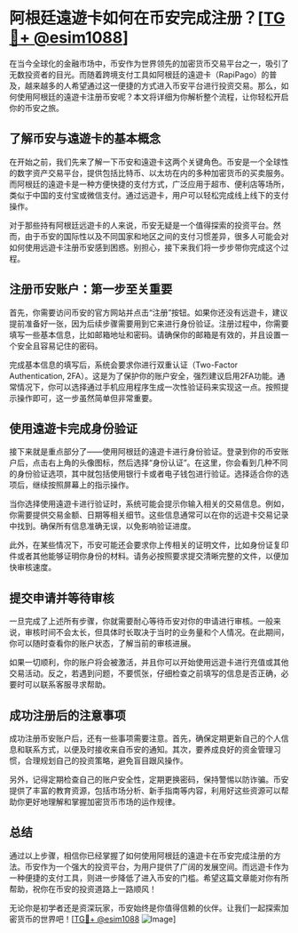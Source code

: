 # 阿根廷遠遊卡如何在币安完成注册？[[TG💪+ @esim1088](https://t.me/s/esim1088)]

在当今全球化的金融市场中，币安作为世界领先的加密货币交易平台之一，吸引了无数投资者的目光。而随着跨境支付工具如阿根廷的遠遊卡（RapiPago）的普及，越来越多的人希望通过这一便捷的方式进入币安平台进行投资交易。那么，如何使用阿根廷的遠遊卡注册币安呢？本文将详细为你解析整个流程，让你轻松开启你的币安之旅。

## 了解币安与遠遊卡的基本概念

在开始之前，我们先来了解一下币安和遠遊卡这两个关键角色。币安是一个全球性的数字资产交易平台，提供包括比特币、以太坊在内的多种加密货币的买卖服务。而阿根廷的遠遊卡是一种方便快捷的支付方式，广泛应用于超市、便利店等场所，类似于中国的支付宝或微信支付。通过远遊卡，用户可以轻松完成线上线下的支付操作。

对于那些持有阿根廷远遊卡的人来说，币安无疑是一个值得探索的投资平台。然而，由于币安的国际性以及不同国家和地区之间的支付习惯差异，很多人可能会对如何使用远遊卡注册币安感到困惑。别担心，接下来我们将一步步带你完成这个过程。

## 注册币安账户：第一步至关重要

首先，你需要访问币安的官方网站并点击“注册”按钮。如果你还没有远遊卡，建议提前准备好一张，因为后续步骤需要用到它来进行身份验证。注册过程中，你需要填写一些基本信息，比如邮箱地址和密码。请确保你的邮箱是有效的，并且设置一个安全且容易记住的密码。

完成基本信息的填写后，系统会要求你进行双重认证（Two-Factor Authentication, 2FA）。这是为了保护你的账户安全，强烈建议启用2FA功能。通常情况下，你可以选择通过手机应用程序生成一次性验证码来实现这一点。按照提示操作即可，这一步虽然简单但非常重要。

## 使用遠遊卡完成身份验证

接下来就是重点部分了——使用阿根廷的遠遊卡进行身份验证。登录到你的币安账户后，点击右上角的头像图标，然后选择“身份认证”。在这里，你会看到几种不同的身份验证选项，其中就包括使用银行卡或者电子钱包进行验证。选择适合你的选项后，继续按照屏幕上的指示操作。

当你选择使用遠遊卡进行验证时，系统可能会提示你输入相关的交易信息。例如，你需要提供交易金额、日期等相关细节。这些信息通常可以在你的远遊卡交易记录中找到。确保所有信息准确无误，以免影响验证进度。

此外，在某些情况下，币安可能还会要求你上传相关的证明文件，比如身份证复印件或者其他能够证明你身份的材料。请务必按照要求提交清晰完整的文件，以便加快审核速度。

## 提交申请并等待审核

一旦完成了上述所有步骤，你就需要耐心等待币安对你的申请进行审核。一般来说，审核时间不会太长，但具体时长取决于当时的业务量和个人情况。在此期间，你可以随时查看你的账户状态，了解当前的审核进展。

如果一切顺利，你的账户将会被激活，并且你可以开始使用远遊卡进行充值或其他交易活动。反之，若遇到问题，不要慌张，仔细检查之前填写的信息是否正确，必要时可以联系客服寻求帮助。

## 成功注册后的注意事项

成功注册币安账户后，还有一些事项需要注意。首先，确保定期更新自己的个人信息和联系方式，以便及时接收来自币安的通知。其次，要养成良好的资金管理习惯，合理规划自己的投资策略，避免盲目跟风操作。

另外，记得定期检查自己的账户安全性，定期更换密码，保持警惕以防诈骗。币安提供了丰富的教育资源，包括市场分析、新手指南等内容，利用好这些资源可以帮助你更好地理解和掌握加密货币市场的运作规律。

## 总结

通过以上步骤，相信你已经掌握了如何使用阿根廷的遠遊卡在币安完成注册的方法。币安作为一个强大的投资平台，为用户提供了广阔的发展空间。而远遊卡作为一种便捷的支付工具，则进一步降低了进入币安的门槛。希望这篇文章能对你有所帮助，祝你在币安的投资道路上一路顺风！

无论你是初学者还是资深玩家，币安始终是你值得信赖的伙伴。让我们一起探索加密货币的世界吧！[[TG💪+ @esim1088](https://t.me/s/esim1088) ![Image](https://i.postimg.cc/4NQfJmqS/Snipaste-2025-05-13-00-14-12.png)]